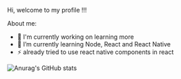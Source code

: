 Hi, welcome to my profile !!!

About me:
- 🔭 I'm currently working on learning more
- 🌱 I’m currently learning Node, React and React Native
- ⚡  already tried to use react native components in react

![Anurag's GitHub stats](https://github-readme-stats.vercel.app/api?username=futirstanjo&count_private=true&theme=dracula&show_icons=true&title_color=green)


<!--
**futirstanjo/futirstanjo** is a ✨ _special_ ✨ repository because its `README.md` (this file) appears on your GitHub profile.

Here are some ideas to get you started:

- 🔭 I’m currently working on ...
- 🌱 I’m currently learning ...
- 👯 I’m looking to collaborate on ...
- 🤔 I’m looking for help with ...
- 💬 Ask me about ...
- 📫 How to reach me: ...
- 😄 Pronouns: ...
- ⚡ Fun fact: ...
-->
